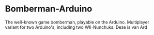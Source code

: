 # Bomberman-Arduino
The well-known game bomberman, playable on the Arduino. Multiplayer variant for two Arduino's, including two WII-Nunchuks.
Deze is van Ard